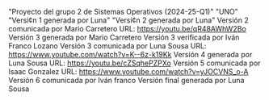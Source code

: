 "Proyecto del grupo 2 de Sistemas Operativos (2024-25-Q1)" 
"UNO" 
"Versi¢n 1 generada por Luna"
"Versi¢n 2 generada por Luna"
Versión 2 comunicada por Mario Carretero
 URL: https://youtu.be/qR48AWhW2Bo
Versión 3 generada por Mario Carretero
Versión 3 verificada por Iván Franco Lozano
Versión 3 comunicada por Luna Sousa
URL: https://www.youtube.com/watch?v=K--6z-k19Kk
Versión 4 generada por Luna Sousa
URL: https://youtu.be/cZSqhePZPXo
Versión 5 comunicada por Isaac Gonzalez
URL: https://www.youtube.com/watch?v=yJOCVNS_o-A
Versión 6 comunicada por Iván franco
Versión final generada por Luna Sousa

